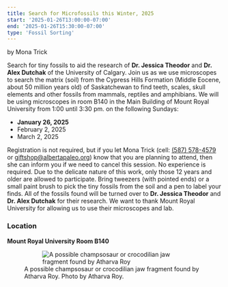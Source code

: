 ```yaml
---
title: Search for Microfossils this Winter, 2025
start: '2025-01-26T13:00:00-07:00'
end: '2025-01-26T15:30:00-07:00'
type: 'Fossil Sorting'
---
```


by Mona Trick

Search for tiny fossils to aid the research of **Dr. Jessica Theodor** and **Dr. Alex Dutchak**
of the University of Calgary. Join us as we use microscopes to search the matrix (soil)
from the Cypress Hills Formation (Middle Eocene, about 50 million years old) of
Saskatchewan to find teeth, scales, skull elements and other fossils from mammals,
reptiles and amphibians. We will be using microscopes in room B140 in the Main
Building of Mount Royal University from 1:00 until 3:30 pm. on the following Sundays:

- **January 26, 2025**
- February 2, 2025
- March 2, 2025

Registration is not required, but if you let Mona Trick (cell: <a href="tel:(587) 578-4579">(587) 578-4579</a> or
<a href="mailto:giftshop@albertapaleo.org">giftshop@albertapaleo.org</a>) know that you are planning to attend, then she can inform
you if we need to cancel this session. No experience is required. Due to the delicate
nature of this work, only those 12 years and older are allowed to participate. Bring
tweezers (with pointed ends) or a small paint brush to pick the tiny fossils from the soil
and a pen to label your finds. All of the fossils found will be turned over to **Dr. Jessica
Theodor** and **Dr. Alex Dutchak** for their research. We want to thank Mount Royal
University for allowing us to use their microscopes and lab.

### Location

**Mount Royal University Room B140**

<figure style="display:flex; align-items: center; justify-content: center; flex-direction: column;">
    <img src="/events/champsosaurJaw.jpg" alt="A possible champsosaur or crocodilian jaw fragment found by Atharva Roy" style="max-width: 80%;">
    <figcaption>
        A possible champsosaur or crocodilian jaw fragment found by Atharva Roy. Photo by Atharva Roy.
    </figcaption>
</figure>
